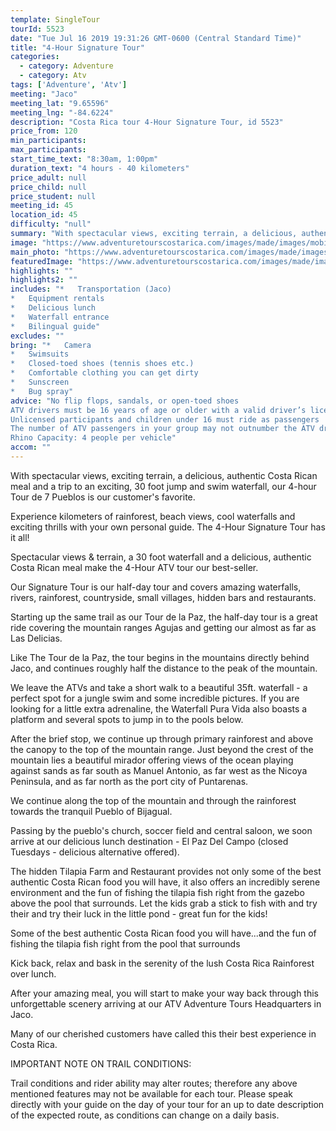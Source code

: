 ```yaml
---
template: SingleTour
tourId: 5523
date: "Tue Jul 16 2019 19:31:26 GMT-0600 (Central Standard Time)"
title: "4-Hour Signature Tour"
categories: 
  - category: Adventure
  - category: Atv
tags: ['Adventure', 'Atv']
meeting: "Jaco"
meeting_lat: "9.65596"
meeting_lng: "-84.6224"
description: "Costa Rica tour 4-Hour Signature Tour, id 5523"
price_from: 120
min_participants: 
max_participants: 
start_time_text: "8:30am, 1:00pm"
duration_text: "4 hours - 40 kilometers"
price_adult: null
price_child: null
price_student: null
meeting_id: 45
location_id: 45
difficulty: "null"
summary: "With spectacular views, exciting terrain, a delicious, authentic Costa Rican meal and a trip to an exciting, 30 foot jump and swim waterfall, our 4-hour Tour de 7 Pueblos is our customer’s favorite."
image: "https://www.adventuretourscostarica.com/images/made/images/mobile/ban2-m_320_250_c1.jpg"
main_photo: "https://www.adventuretourscostarica.com/images/made/images/mobile/ban2-m_320_250_c1.jpg"
featuredImage: "https://www.adventuretourscostarica.com/images/made/images/mobile/ban2-m_320_250_c1.jpg"
highlights: ""
highlights2: ""
includes: "*   Transportation (Jaco)
*   Equipment rentals
*   Delicious lunch
*   Waterfall entrance
*   Bilingual guide"
excludes: ""
bring: "*   Camera
*   Swimsuits
*   Closed-toed shoes (tennis shoes etc.)
*   Comfortable clothing you can get dirty
*   Sunscreen
*   Bug spray"
advice: "No flip flops, sandals, or open-toed shoes  
ATV drivers must be 16 years of age or older with a valid driver’s license  
Unlicensed participants and children under 16 must ride as passengers  
The number of ATV passengers in your group may not outnumber the ATV drivers  
Rhino Capacity: 4 people per vehicle"
accom: ""
---
```

With spectacular views, exciting terrain, a delicious, authentic Costa Rican meal and a trip to an exciting, 30 foot jump and swim waterfall, our 4-hour Tour de 7 Pueblos is our customer's favorite.

Experience kilometers of rainforest, beach views, cool waterfalls and exciting thrills with your own personal guide. The 4-Hour Signature Tour has it all!

Spectacular views & terrain, a 30 foot waterfall and a delicious, authentic Costa Rican meal make the 4-Hour ATV tour our best-seller.

Our Signature Tour is our half-day tour and covers amazing waterfalls, rivers, rainforest, countryside, small villages, hidden bars and restaurants.

Starting up the same trail as our Tour de la Paz, the half-day tour is a great ride covering the mountain ranges Agujas and getting our almost as far as Las Delicias.

Like The Tour de la Paz, the tour begins in the mountains directly behind Jaco, and continues roughly half the distance to the peak of the mountain.

We leave the ATVs and take a short walk to a beautiful 35ft. waterfall - a perfect spot for a jungle swim and some incredible pictures. If you are looking for a little extra adrenaline, the Waterfall Pura Vida also boasts a platform and several spots to jump in to the pools below.

After the brief stop, we continue up through primary rainforest and above the canopy to the top of the mountain range. Just beyond the crest of the mountain lies a beautiful mirador offering views of the ocean playing against sands as far south as Manuel Antonio, as far west as the Nicoya Peninsula, and as far north as the port city of Puntarenas.

We continue along the top of the mountain and through the rainforest towards the tranquil Pueblo of Bijagual.

Passing by the pueblo's church, soccer field and central saloon, we soon arrive at our delicious lunch destination - El Paz Del Campo (closed Tuesdays - delicious alternative offered).

The hidden Tilapia Farm and Restaurant provides not only some of the best authentic Costa Rican food you will have, it also offers an incredibly serene environment and the fun of fishing the tilapia fish right from the gazebo above the pool that surrounds. Let the kids grab a stick to fish with and try their and try their luck in the little pond - great fun for the kids!

Some of the best authentic Costa Rican food you will have...and the fun of fishing the tilapia fish right from the pool that surrounds

Kick back, relax and bask in the serenity of the lush Costa Rica Rainforest over lunch.

After your amazing meal, you will start to make your way back through this unforgettable scenery arriving at our ATV Adventure Tours Headquarters in Jaco.

Many of our cherished customers have called this their best experience in Costa Rica.

IMPORTANT NOTE ON TRAIL CONDITIONS:

Trail conditions and rider ability may alter routes; therefore any above mentioned features may not be available for each tour. Please speak directly with your guide on the day of your tour for an up to date description of the expected route, as conditions can change on a daily basis.